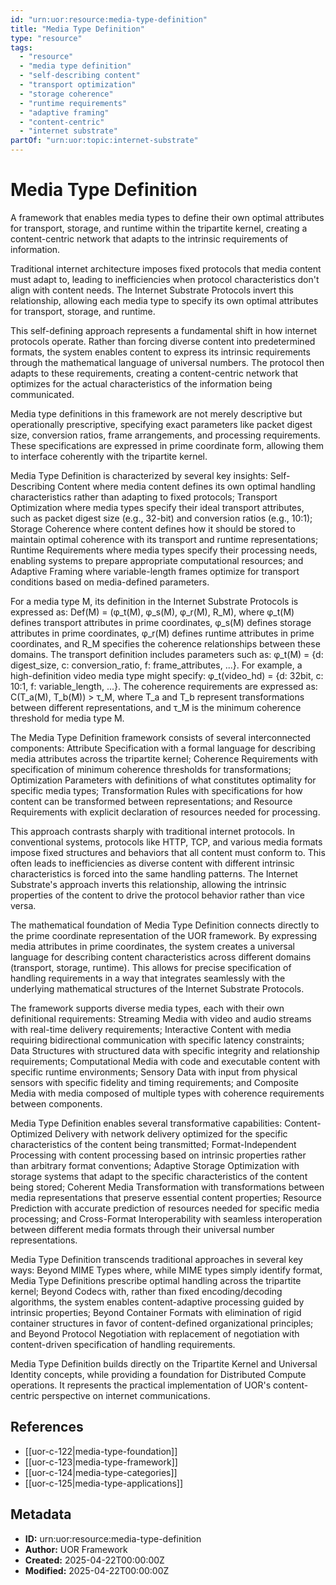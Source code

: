 ```yaml
---
id: "urn:uor:resource:media-type-definition"
title: "Media Type Definition"
type: "resource"
tags:
  - "resource"
  - "media type definition"
  - "self-describing content"
  - "transport optimization"
  - "storage coherence"
  - "runtime requirements"
  - "adaptive framing"
  - "content-centric"
  - "internet substrate"
partOf: "urn:uor:topic:internet-substrate"
---
```


# Media Type Definition

A framework that enables media types to define their own optimal attributes for transport, storage, and runtime within the tripartite kernel, creating a content-centric network that adapts to the intrinsic requirements of information.

Traditional internet architecture imposes fixed protocols that media content must adapt to, leading to inefficiencies when protocol characteristics don't align with content needs. The Internet Substrate Protocols invert this relationship, allowing each media type to specify its own optimal attributes for transport, storage, and runtime.

This self-defining approach represents a fundamental shift in how internet protocols operate. Rather than forcing diverse content into predetermined formats, the system enables content to express its intrinsic requirements through the mathematical language of universal numbers. The protocol then adapts to these requirements, creating a content-centric network that optimizes for the actual characteristics of the information being communicated.

Media type definitions in this framework are not merely descriptive but operationally prescriptive, specifying exact parameters like packet digest size, conversion ratios, frame arrangements, and processing requirements. These specifications are expressed in prime coordinate form, allowing them to interface coherently with the tripartite kernel.

Media Type Definition is characterized by several key insights: Self-Describing Content where media content defines its own optimal handling characteristics rather than adapting to fixed protocols; Transport Optimization where media types specify their ideal transport attributes, such as packet digest size (e.g., 32-bit) and conversion ratios (e.g., 10:1); Storage Coherence where content defines how it should be stored to maintain optimal coherence with its transport and runtime representations; Runtime Requirements where media types specify their processing needs, enabling systems to prepare appropriate computational resources; and Adaptive Framing where variable-length frames optimize for transport conditions based on media-defined parameters.

For a media type M, its definition in the Internet Substrate Protocols is expressed as: Def(M) = (φ_t(M), φ_s(M), φ_r(M), R_M), where φ_t(M) defines transport attributes in prime coordinates, φ_s(M) defines storage attributes in prime coordinates, φ_r(M) defines runtime attributes in prime coordinates, and R_M specifies the coherence relationships between these domains. The transport definition includes parameters such as: φ_t(M) = {d: digest_size, c: conversion_ratio, f: frame_attributes, ...}. For example, a high-definition video media type might specify: φ_t(video_hd) = {d: 32bit, c: 10:1, f: variable_length, ...}. The coherence requirements are expressed as: C(T_a(M), T_b(M)) > τ_M, where T_a and T_b represent transformations between different representations, and τ_M is the minimum coherence threshold for media type M.

The Media Type Definition framework consists of several interconnected components: Attribute Specification with a formal language for describing media attributes across the tripartite kernel; Coherence Requirements with specification of minimum coherence thresholds for transformations; Optimization Parameters with definitions of what constitutes optimality for specific media types; Transformation Rules with specifications for how content can be transformed between representations; and Resource Requirements with explicit declaration of resources needed for processing.

This approach contrasts sharply with traditional internet protocols. In conventional systems, protocols like HTTP, TCP, and various media formats impose fixed structures and behaviors that all content must conform to. This often leads to inefficiencies as diverse content with different intrinsic characteristics is forced into the same handling patterns. The Internet Substrate's approach inverts this relationship, allowing the intrinsic properties of the content to drive the protocol behavior rather than vice versa.

The mathematical foundation of Media Type Definition connects directly to the prime coordinate representation of the UOR framework. By expressing media attributes in prime coordinates, the system creates a universal language for describing content characteristics across different domains (transport, storage, runtime). This allows for precise specification of handling requirements in a way that integrates seamlessly with the underlying mathematical structures of the Internet Substrate Protocols.

The framework supports diverse media types, each with their own definitional requirements: Streaming Media with video and audio streams with real-time delivery requirements; Interactive Content with media requiring bidirectional communication with specific latency constraints; Data Structures with structured data with specific integrity and relationship requirements; Computational Media with code and executable content with specific runtime environments; Sensory Data with input from physical sensors with specific fidelity and timing requirements; and Composite Media with media composed of multiple types with coherence requirements between components.

Media Type Definition enables several transformative capabilities: Content-Optimized Delivery with network delivery optimized for the specific characteristics of the content being transmitted; Format-Independent Processing with content processing based on intrinsic properties rather than arbitrary format conventions; Adaptive Storage Optimization with storage systems that adapt to the specific characteristics of the content being stored; Coherent Media Transformation with transformations between media representations that preserve essential content properties; Resource Prediction with accurate prediction of resources needed for specific media processing; and Cross-Format Interoperability with seamless interoperation between different media formats through their universal number representations.

Media Type Definition transcends traditional approaches in several key ways: Beyond MIME Types where, while MIME types simply identify format, Media Type Definitions prescribe optimal handling across the tripartite kernel; Beyond Codecs with, rather than fixed encoding/decoding algorithms, the system enables content-adaptive processing guided by intrinsic properties; Beyond Container Formats with elimination of rigid container structures in favor of content-defined organizational principles; and Beyond Protocol Negotiation with replacement of negotiation with content-driven specification of handling requirements.

Media Type Definition builds directly on the Tripartite Kernel and Universal Identity concepts, while providing a foundation for Distributed Compute operations. It represents the practical implementation of UOR's content-centric perspective on internet communications.

## References

- [[uor-c-122|media-type-foundation]]
- [[uor-c-123|media-type-framework]]
- [[uor-c-124|media-type-categories]]
- [[uor-c-125|media-type-applications]]

## Metadata

- **ID:** urn:uor:resource:media-type-definition
- **Author:** UOR Framework
- **Created:** 2025-04-22T00:00:00Z
- **Modified:** 2025-04-22T00:00:00Z
